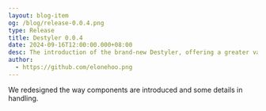 ```yaml
---
layout: blog-item
og: /blog/release-0.0.4.png
type: Release
title: Destyler 0.0.4
date: 2024-09-16T12:00:00.000+08:00
desc: The introduction of the brand-new Destyler, offering a greater variety of advanced UX experiences.
author:
  - https://github.com/elonehoo.png
---
```


We redesigned the way components are introduced and some details in handling.
